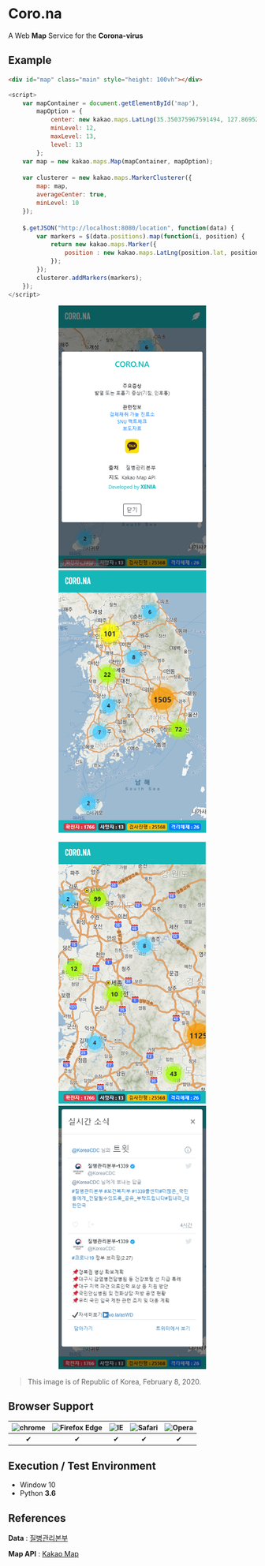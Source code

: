 # Coro.na

A Web **Map** Service for the **Corona-virus**

## Example

```html
<div id="map" class="main" style="height: 100vh"></div>
```

```javascript
<script>
    var mapContainer = document.getElementById('map'),
        mapOption = { 
            center: new kakao.maps.LatLng(35.350375967591494, 127.86952137759117),
            minLevel: 12,
            maxLevel: 13,
            level: 13
        };
    var map = new kakao.maps.Map(mapContainer, mapOption); 

    var clusterer = new kakao.maps.MarkerClusterer({
        map: map,
        averageCenter: true, 
        minLevel: 10
    });
    
    $.getJSON("http://localhost:8080/location", function(data) {
        var markers = $(data.positions).map(function(i, position) {
            return new kakao.maps.Marker({
                position : new kakao.maps.LatLng(position.lat, position.lng)
            });
        });
        clusterer.addMarkers(markers);
    });  
</script>
```

<p align=center>
  <img width="300px" src="https://github.com/Xenia101/Coro.na/blob/master/img/img4.PNG?raw=true">
  <img width="300px" src="https://github.com/Xenia101/Coro.na/blob/master/img/image.PNG?raw=true">
</p>


<p align=center>
  <img width="300px" src="https://github.com/Xenia101/Coro.na/blob/master/img/img2.PNG?raw=true">
  <img width="300px"src="https://github.com/Xenia101/Coro.na/blob/master/img/img3.PNG?raw=true">
</p>

> This image is of Republic of Korea, February 8, 2020.

## Browser Support

| ![chrome](https://camo.githubusercontent.com/26846e979600799e9f4273d38bd9e5cb7bb8d6d0/68747470733a2f2f7261772e6769746875622e636f6d2f616c7272612f62726f777365722d6c6f676f732f6d61737465722f7372632f6368726f6d652f6368726f6d655f34387834382e706e67) 	| ![Firefox Edge](https://camo.githubusercontent.com/6087557f69ec6585eb7f8d7bd7d9ecb6b7f51ba1/68747470733a2f2f7261772e6769746875622e636f6d2f616c7272612f62726f777365722d6c6f676f732f6d61737465722f7372632f66697265666f782f66697265666f785f34387834382e706e67) 	| ![IE](https://camo.githubusercontent.com/4b062fb12353b0ef8420a72ddc3debf6b2ee5747/68747470733a2f2f7261772e6769746875622e636f6d2f616c7272612f62726f777365722d6c6f676f732f6d61737465722f7372632f617263686976652f696e7465726e65742d6578706c6f7265725f392d31312f696e7465726e65742d6578706c6f7265725f392d31315f34387834382e706e67) 	| ![Safari](https://camo.githubusercontent.com/6fbaeb334b99e74ddd89190a42766ea3b4600d2c/68747470733a2f2f7261772e6769746875622e636f6d2f616c7272612f62726f777365722d6c6f676f732f6d61737465722f7372632f7361666172692f7361666172695f34387834382e706e67) 	| ![Opera](https://camo.githubusercontent.com/96d2405a936da1fb8988db0c1d304d3db04b8a52/68747470733a2f2f7261772e6769746875622e636f6d2f616c7272612f62726f777365722d6c6f676f732f6d61737465722f7372632f6f706572612f6f706572615f34387834382e706e67) 	|
|:------:	|:------------:	|:--:	|:------:	|:-----:	|
|    ✔   	|       ✔      	|  ✔ 	|    ✔   	|   ✔   	|


## Execution / Test Environment

- Window 10
- Python **3.6**


## References

**Data** : [질병관리본부](http://www.cdc.go.kr/index.es?sid=a2)

**Map API** : [Kakao Map](http://apis.map.kakao.com/)
